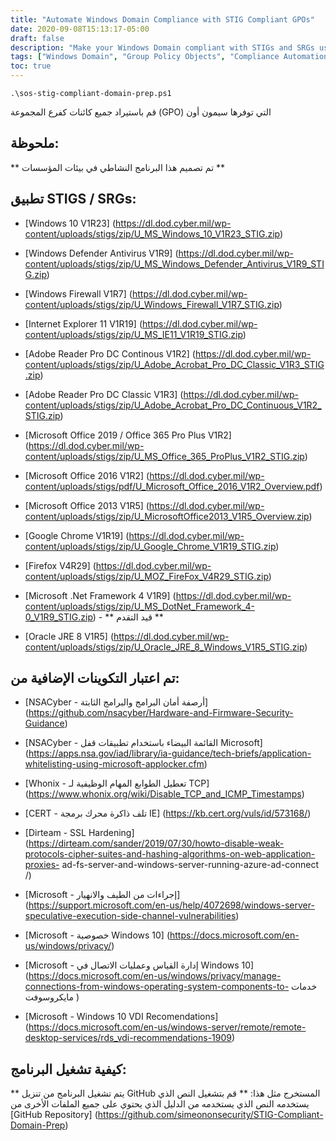 ```yaml
---
title: "Automate Windows Domain Compliance with STIG Compliant GPOs"
date: 2020-09-08T15:13:17-05:00
draft: false
description: "Make your Windows Domain compliant with STIGs and SRGs using SimeonOnSecurity's GPOs, and enhance security with NSACyber, Whonix, CERT, and Dirteam configurations."
tags: ["Windows Domain", "Group Policy Objects", "Compliance Automation", "Powershell", "GPOs", "Active Directory", "Remote Server Administration Tools", "RSAT", "Windows Server", "Domain Controller", "STIGs", "SRGs", "Windows 10", "Antivirus", "Firewall", "Internet Explorer", "Adobe Reader", "Microsoft Office", "Google Chrome", "Firefox", "Security Enhancements"]
toc: true
---
```

```
.\sos-stig-compliant-domain-prep.ps1
```

 قم باستيراد جميع كائنات كفرع المجموعة (GPO) التي توفرها سيمون أون  ## ملحوظة:  ** تم تصميم هذا البرنامج النشاطي في بيئات المؤسسات **  ## تطبيق STIGS / SRGs:   - [Windows 10 V1R23] (https://dl.dod.cyber.mil/wp-content/uploads/stigs/zip/U_MS_Windows_10_V1R23_STIG.zip)  - [Windows Defender Antivirus V1R9] (https://dl.dod.cyber.mil/wp-content/uploads/stigs/zip/U_MS_Windows_Defender_Antivirus_V1R9_STIG.zip)  - [Windows Firewall V1R7] (https://dl.dod.cyber.mil/wp-content/uploads/stigs/zip/U_Windows_Firewall_V1R7_STIG.zip)  - [Internet Explorer 11 V1R19] (https://dl.dod.cyber.mil/wp-content/uploads/stigs/zip/U_MS_IE11_V1R19_STIG.zip)  - [Adobe Reader Pro DC Continous V1R2] (https://dl.dod.cyber.mil/wp-content/uploads/stigs/zip/U_Adobe_Acrobat_Pro_DC_Classic_V1R3_STIG.zip)  - [Adobe Reader Pro DC Classic V1R3] (https://dl.dod.cyber.mil/wp-content/uploads/stigs/zip/U_Adobe_Acrobat_Pro_DC_Continuous_V1R2_STIG.zip)  - [Microsoft Office 2019 / Office 365 Pro Plus V1R2] (https://dl.dod.cyber.mil/wp-content/uploads/stigs/zip/U_MS_Office_365_ProPlus_V1R2_STIG.zip)  - [Microsoft Office 2016 V1R2] (https://dl.dod.cyber.mil/wp-content/uploads/stigs/pdf/U_Microsoft_Office_2016_V1R2_Overview.pdf)  - [Microsoft Office 2013 V1R5] (https://dl.dod.cyber.mil/wp-content/uploads/stigs/zip/U_MicrosoftOffice2013_V1R5_Overview.zip)  - [Google Chrome V1R19] (https://dl.dod.cyber.mil/wp-content/uploads/stigs/zip/U_Google_Chrome_V1R19_STIG.zip)  - [Firefox V4R29] (https://dl.dod.cyber.mil/wp-content/uploads/stigs/zip/U_MOZ_FireFox_V4R29_STIG.zip)  - [Microsoft .Net Framework 4 V1R9] (https://dl.dod.cyber.mil/wp-content/uploads/stigs/zip/U_MS_DotNet_Framework_4-0_V1R9_STIG.zip) - ** قيد التقدم **  - [Oracle JRE 8 V1R5] (https://dl.dod.cyber.mil/wp-content/uploads/stigs/zip/U_Oracle_JRE_8_Windows_V1R5_STIG.zip)  ## تم اعتبار التكوينات الإضافية من:  - [NSACyber - أرصفة أمان البرامج والبرامج الثابتة] (https://github.com/nsacyber/Hardware-and-Firmware-Security-Guidance)  - [NSACyber - القائمة البيضاء باستخدام تطبيقات قفل Microsoft] (https://apps.nsa.gov/iad/library/ia-guidance/tech-briefs/application-whitelisting-using-microsoft-applocker.cfm)  - [Whonix - تعطيل الطوابع المهام الوظيفية لـ TCP] (https://www.whonix.org/wiki/Disable_TCP_and_ICMP_Timestamps)  - [CERT - تلف ذاكرة محرك برمجة IE] (https://kb.cert.org/vuls/id/573168/)  - [Dirteam - SSL Hardening] (https://dirteam.com/sander/2019/07/30/howto-disable-weak-protocols-cipher-suites-and-hashing-algorithms-on-web-application-proxies- ad-fs-server-and-windows-server-running-azure-ad-connect /)  - [Microsoft - إجراءات من الطيف والانهيار] (https://support.microsoft.com/en-us/help/4072698/windows-server-speculative-execution-side-channel-vulnerabilities)  - [Microsoft - خصوصية Windows 10] (https://docs.microsoft.com/en-us/windows/privacy/)  - [Microsoft - إدارة القياس وعمليات الاتصال في Windows 10] (https://docs.microsoft.com/en-us/windows/privacy/manage-connections-from-windows-operating-system-components-to- خدمات مايكروسوفت )  - [Microsoft - Windows 10 VDI Recomendations] (https://docs.microsoft.com/en-us/windows-server/remote/remote-desktop-services/rds_vdi-recommendations-1909)  ## كيفية تشغيل البرنامج:  ** يتم تشغيل البرنامج من تنزيل GitHub المستخرج مثل هذا: ** قم بتشغيل النص الذي يستخدمه النص الذي يستخدمه من الدليل الذي يحتوي على جميع الملفات الأخرى من [GitHub Repository] (https://github.com/simeononsecurity/STIG-Compliant-Domain-Prep)  